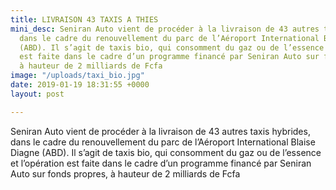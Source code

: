 ```yaml
---
title: LIVRAISON 43 TAXIS A THIES
mini_desc: Seniran Auto vient de procéder à la livraison de 43 autres taxis hybrides,
  dans le cadre du renouvellement du parc de l’Aéroport International Blaise Diagne
  (ABD). Il s’agit de taxis bio, qui consomment du gaz ou de l’essence et l’opération
  est faite dans le cadre d’un programme financé par Seniran Auto sur fonds propres,
  à hauteur de 2 milliards de Fcfa
image: "/uploads/taxi_bio.jpg"
date: 2019-01-19 18:31:55 +0000
layout: post

---
```

Seniran Auto vient de procéder à la livraison de 43 autres taxis hybrides, dans le cadre du renouvellement du parc de l’Aéroport International Blaise Diagne (ABD). Il s’agit de taxis bio, qui consomment du gaz ou de l’essence et l’opération est faite dans le cadre d’un programme financé par Seniran Auto sur fonds propres, à hauteur de 2 milliards de Fcfa